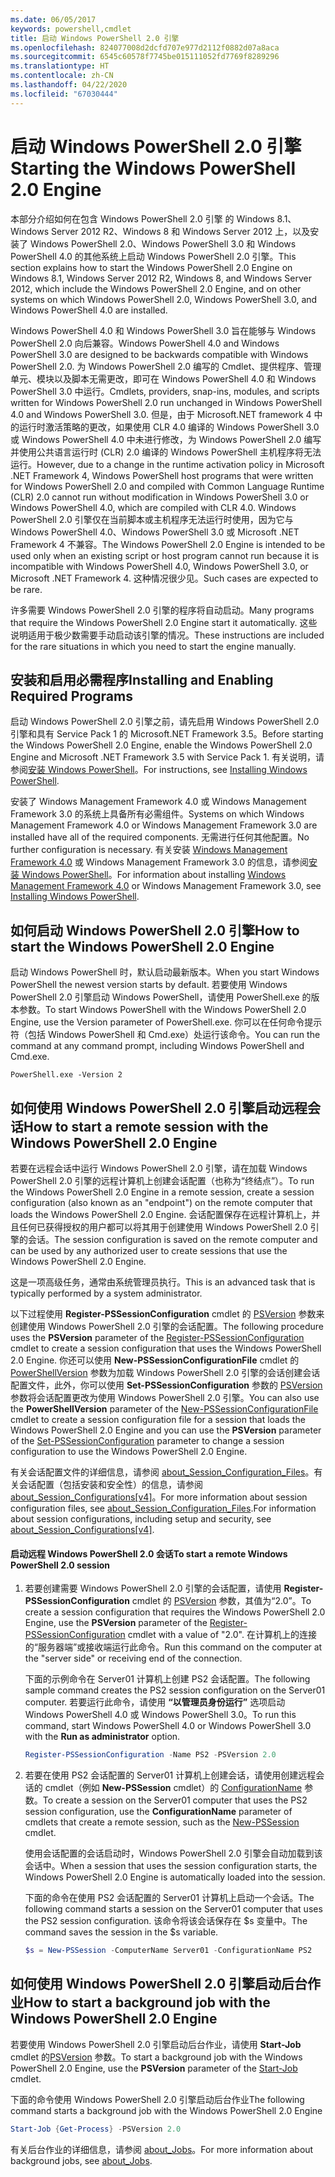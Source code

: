 ```yaml
---
ms.date: 06/05/2017
keywords: powershell,cmdlet
title: 启动 Windows PowerShell 2.0 引擎
ms.openlocfilehash: 824077008d2dcfd707e977d2112f0882d07a8aca
ms.sourcegitcommit: 6545c60578f7745be015111052fd7769f8289296
ms.translationtype: HT
ms.contentlocale: zh-CN
ms.lasthandoff: 04/22/2020
ms.locfileid: "67030444"
---
```

# <a name="starting-the-windows-powershell-20-engine"></a><span data-ttu-id="ed933-103">启动 Windows PowerShell 2.0 引擎</span><span class="sxs-lookup"><span data-stu-id="ed933-103">Starting the Windows PowerShell 2.0 Engine</span></span>

<span data-ttu-id="ed933-104">本部分介绍如何在包含 Windows PowerShell 2.0 引擎 的 Windows 8.1、Windows Server 2012 R2、Windows 8 和 Windows Server 2012 上，以及安装了 Windows PowerShell 2.0、Windows PowerShell 3.0 和 Windows PowerShell 4.0 的其他系统上启动 Windows PowerShell 2.0 引擎。</span><span class="sxs-lookup"><span data-stu-id="ed933-104">This section explains how to start the Windows PowerShell 2.0 Engine on Windows 8.1, Windows Server 2012 R2, Windows 8, and Windows Server 2012, which include the Windows PowerShell 2.0 Engine, and on other systems on which Windows PowerShell 2.0, Windows PowerShell 3.0, and Windows PowerShell 4.0 are installed.</span></span>

<span data-ttu-id="ed933-105">Windows PowerShell 4.0 和 Windows PowerShell 3.0 旨在能够与 Windows PowerShell 2.0 向后兼容。</span><span class="sxs-lookup"><span data-stu-id="ed933-105">Windows PowerShell 4.0 and Windows PowerShell 3.0 are designed to be backwards compatible with Windows PowerShell 2.0.</span></span> <span data-ttu-id="ed933-106">为 Windows PowerShell 2.0 编写的 Cmdlet、提供程序、管理单元、模块以及脚本无需更改，即可在 Windows PowerShell 4.0 和 Windows PowerShell 3.0 中运行。</span><span class="sxs-lookup"><span data-stu-id="ed933-106">Cmdlets, providers, snap-ins, modules, and scripts written for Windows PowerShell 2.0 run unchanged in Windows PowerShell 4.0 and Windows PowerShell 3.0.</span></span> <span data-ttu-id="ed933-107">但是，由于 Microsoft.NET framework 4 中的运行时激活策略的更改，如果使用 CLR 4.0 编译的 Windows PowerShell 3.0 或 Windows PowerShell 4.0 中未进行修改，为 Windows PowerShell 2.0 编写并使用公共语言运行时 (CLR) 2.0 编译的 Windows PowerShell 主机程序将无法运行。</span><span class="sxs-lookup"><span data-stu-id="ed933-107">However, due to a change in the runtime activation policy in Microsoft .NET Framework 4, Windows PowerShell host programs that were written for Windows PowerShell 2.0 and compiled with Common Language Runtime (CLR) 2.0 cannot run without modification in Windows PowerShell 3.0 or Windows PowerShell 4.0, which are compiled with CLR 4.0.</span></span> <span data-ttu-id="ed933-108">Windows PowerShell 2.0 引擎仅在当前脚本或主机程序无法运行时使用，因为它与 Windows PowerShell 4.0、Windows PowerShell 3.0 或 Microsoft .NET Framework 4 不兼容。</span><span class="sxs-lookup"><span data-stu-id="ed933-108">The Windows PowerShell 2.0 Engine is intended to be used only when an existing script or host program cannot run because it is incompatible with Windows PowerShell 4.0, Windows PowerShell 3.0, or Microsoft .NET Framework 4.</span></span> <span data-ttu-id="ed933-109">这种情况很少见。</span><span class="sxs-lookup"><span data-stu-id="ed933-109">Such cases are expected to be rare.</span></span>

<span data-ttu-id="ed933-110">许多需要 Windows PowerShell 2.0 引擎的程序将自动启动。</span><span class="sxs-lookup"><span data-stu-id="ed933-110">Many programs that require the Windows PowerShell 2.0 Engine start it automatically.</span></span> <span data-ttu-id="ed933-111">这些说明适用于极少数需要手动启动该引擎的情况。</span><span class="sxs-lookup"><span data-stu-id="ed933-111">These instructions are included for the rare situations in which you need to start the engine manually.</span></span>

## <a name="installing-and-enabling-required-programs"></a><span data-ttu-id="ed933-112">安装和启用必需程序</span><span class="sxs-lookup"><span data-stu-id="ed933-112">Installing and Enabling Required Programs</span></span>

<span data-ttu-id="ed933-113">启动 Windows PowerShell 2.0 引擎之前，请先启用 Windows PowerShell 2.0 引擎和具有 Service Pack 1 的 Microsoft.NET Framework 3.5。</span><span class="sxs-lookup"><span data-stu-id="ed933-113">Before starting the Windows PowerShell 2.0 Engine, enable the Windows PowerShell 2.0 Engine and Microsoft .NET Framework 3.5 with Service Pack 1.</span></span> <span data-ttu-id="ed933-114">有关说明，请参阅[安装 Windows PowerShell](../install/Installing-Windows-PowerShell.md)。</span><span class="sxs-lookup"><span data-stu-id="ed933-114">For instructions, see [Installing Windows PowerShell](../install/Installing-Windows-PowerShell.md).</span></span>

<span data-ttu-id="ed933-115">安装了 Windows Management Framework 4.0 或 Windows Management Framework 3.0 的系统上具备所有必需组件。</span><span class="sxs-lookup"><span data-stu-id="ed933-115">Systems on which Windows Management Framework 4.0 or Windows Management Framework 3.0 are installed have all of the required components.</span></span> <span data-ttu-id="ed933-116">无需进行任何其他配置。</span><span class="sxs-lookup"><span data-stu-id="ed933-116">No further configuration is necessary.</span></span> <span data-ttu-id="ed933-117">有关安装 [Windows Management Framework 4.0](https://go.microsoft.com/fwlink/?LinkID=293881) 或 Windows Management Framework 3.0 的信息，请参阅[安装 Windows PowerShell](../install/Installing-Windows-PowerShell.md)。</span><span class="sxs-lookup"><span data-stu-id="ed933-117">For information about installing [Windows Management Framework 4.0](https://go.microsoft.com/fwlink/?LinkID=293881) or Windows Management Framework 3.0, see [Installing Windows PowerShell](../install/Installing-Windows-PowerShell.md).</span></span>

## <a name="how-to-start-the-windows-powershell-20-engine"></a><span data-ttu-id="ed933-118">如何启动 Windows PowerShell 2.0 引擎</span><span class="sxs-lookup"><span data-stu-id="ed933-118">How to start the Windows PowerShell 2.0 Engine</span></span>

<span data-ttu-id="ed933-119">启动 Windows PowerShell 时，默认启动最新版本。</span><span class="sxs-lookup"><span data-stu-id="ed933-119">When you start Windows PowerShell the newest version starts by default.</span></span> <span data-ttu-id="ed933-120">若要使用 Windows PowerShell 2.0 引擎启动 Windows PowerShell，请使用 PowerShell.exe 的版本参数。</span><span class="sxs-lookup"><span data-stu-id="ed933-120">To start Windows PowerShell with the Windows PowerShell 2.0 Engine, use the Version parameter of PowerShell.exe.</span></span> <span data-ttu-id="ed933-121">你可以在任何命令提示符（包括 Windows PowerShell 和 Cmd.exe）处运行该命令。</span><span class="sxs-lookup"><span data-stu-id="ed933-121">You can run the command at any command prompt, including Windows PowerShell and Cmd.exe.</span></span>

```
PowerShell.exe -Version 2
```

## <a name="how-to-start-a-remote-session-with-the-windows-powershell-20-engine"></a><span data-ttu-id="ed933-122">如何使用 Windows PowerShell 2.0 引擎启动远程会话</span><span class="sxs-lookup"><span data-stu-id="ed933-122">How to start a remote session with the Windows PowerShell 2.0 Engine</span></span>

<span data-ttu-id="ed933-123">若要在远程会话中运行 Windows PowerShell 2.0 引擎，请在加载 Windows PowerShell 2.0 引擎的远程计算机上创建会话配置（也称为“终结点”）。</span><span class="sxs-lookup"><span data-stu-id="ed933-123">To run the Windows PowerShell 2.0 Engine in a remote session, create a session configuration (also known as an "endpoint") on the remote computer that loads the Windows PowerShell 2.0 Engine.</span></span> <span data-ttu-id="ed933-124">会话配置保存在远程计算机上，并且任何已获得授权的用户都可以将其用于创建使用 Windows PowerShell 2.0 引擎的会话。</span><span class="sxs-lookup"><span data-stu-id="ed933-124">The session configuration is saved on the remote computer and can be used by any authorized user to create sessions that use the Windows PowerShell 2.0 Engine.</span></span>

<span data-ttu-id="ed933-125">这是一项高级任务，通常由系统管理员执行。</span><span class="sxs-lookup"><span data-stu-id="ed933-125">This is an advanced task that is typically performed by a system administrator.</span></span>

<span data-ttu-id="ed933-126">以下过程使用 **Register-PSSessionConfiguration** cmdlet 的 [PSVersion](https://technet.microsoft.com/library/e9152ae2-bd6d-4056-9bc7-dc1893aa29ea) 参数来创建使用 Windows PowerShell 2.0 引擎的会话配置。</span><span class="sxs-lookup"><span data-stu-id="ed933-126">The following procedure uses the **PSVersion** parameter of the [Register-PSSessionConfiguration](https://technet.microsoft.com/library/e9152ae2-bd6d-4056-9bc7-dc1893aa29ea) cmdlet to create a session configuration that uses the Windows PowerShell 2.0 Engine.</span></span> <span data-ttu-id="ed933-127">你还可以使用 **New-PSSessionConfigurationFile** cmdlet 的 [PowerShellVersion](https://technet.microsoft.com/library/5f3e3633-6e90-479c-aea9-ba45a1954866) 参数为加载 Windows PowerShell 2.0 引擎的会话创建会话配置文件，此外，你可以使用 **Set-PSSessionConfiguration** 参数的 [PSVersion](https://technet.microsoft.com/library/b21fbad3-1759-4260-b206-dcb8431cd6ea) 参数将会话配置更改为使用 Windows PowerShell 2.0 引擎。</span><span class="sxs-lookup"><span data-stu-id="ed933-127">You can also use the **PowerShellVersion** parameter of the [New-PSSessionConfigurationFile](https://technet.microsoft.com/library/5f3e3633-6e90-479c-aea9-ba45a1954866) cmdlet to create a session configuration file for a session that loads the Windows PowerShell 2.0 Engine and you can use the **PSVersion** parameter of the [Set-PSSessionConfiguration](https://technet.microsoft.com/library/b21fbad3-1759-4260-b206-dcb8431cd6ea) parameter to change a session configuration to use the Windows PowerShell 2.0 Engine.</span></span>

<span data-ttu-id="ed933-128">有关会话配置文件的详细信息，请参阅 [about_Session_Configuration_Files](https://technet.microsoft.com/library/c7217447-1ebf-477b-a8ef-4dbe9a1473b8)。有关会话配置（包括安装和安全性）的信息，请参阅 [about_Session_Configurations[v4]](https://technet.microsoft.com/library/a2fbe12a-350c-4d04-be50-24102824e3ab)。</span><span class="sxs-lookup"><span data-stu-id="ed933-128">For more information about session configuration files, see [about_Session_Configuration_Files](https://technet.microsoft.com/library/c7217447-1ebf-477b-a8ef-4dbe9a1473b8).For information about session configurations, including setup and security, see [about_Session_Configurations[v4]](https://technet.microsoft.com/library/a2fbe12a-350c-4d04-be50-24102824e3ab).</span></span>

#### <a name="to-start-a-remote-windows-powershell-20-session"></a><span data-ttu-id="ed933-129">启动远程 Windows PowerShell 2.0 会话</span><span class="sxs-lookup"><span data-stu-id="ed933-129">To start a remote Windows PowerShell 2.0 session</span></span>

1. <span data-ttu-id="ed933-130">若要创建需要 Windows PowerShell 2.0 引擎的会话配置，请使用 **Register-PSSessionConfiguration** cmdlet 的 [PSVersion](https://technet.microsoft.com/library/e9152ae2-bd6d-4056-9bc7-dc1893aa29ea) 参数，其值为“2.0”。</span><span class="sxs-lookup"><span data-stu-id="ed933-130">To create a session configuration that requires the Windows PowerShell 2.0 Engine, use the **PSVersion** parameter of the [Register-PSSessionConfiguration](https://technet.microsoft.com/library/e9152ae2-bd6d-4056-9bc7-dc1893aa29ea) cmdlet with a value of "2.0".</span></span> <span data-ttu-id="ed933-131">在计算机上的连接的“服务器端”或接收端运行此命令。</span><span class="sxs-lookup"><span data-stu-id="ed933-131">Run this command on the computer at the "server side" or receiving end of the connection.</span></span>

   <span data-ttu-id="ed933-132">下面的示例命令在 Server01 计算机上创建 PS2 会话配置。</span><span class="sxs-lookup"><span data-stu-id="ed933-132">The following sample command creates the PS2 session configuration on the Server01 computer.</span></span> <span data-ttu-id="ed933-133">若要运行此命令，请使用 **“以管理员身份运行”** 选项启动 Windows PowerShell 4.0 或 Windows PowerShell 3.0。</span><span class="sxs-lookup"><span data-stu-id="ed933-133">To run this command, start Windows PowerShell 4.0 or Windows PowerShell 3.0 with the **Run as administrator** option.</span></span>

   ```powershell
   Register-PSSessionConfiguration -Name PS2 -PSVersion 2.0
   ```

2. <span data-ttu-id="ed933-134">若要在使用 PS2 会话配置的 Server01 计算机上创建会话，请使用创建远程会话的 cmdlet（例如 **New-PSSession** cmdlet）的 [ConfigurationName](https://technet.microsoft.com/library/76f6628c-054c-4eda-ba7a-a6f28daaa26f) 参数。</span><span class="sxs-lookup"><span data-stu-id="ed933-134">To create a session on the Server01 computer that uses the PS2 session configuration, use the **ConfigurationName** parameter of cmdlets that create a remote session, such as the [New-PSSession](https://technet.microsoft.com/library/76f6628c-054c-4eda-ba7a-a6f28daaa26f) cmdlet.</span></span>

   <span data-ttu-id="ed933-135">使用会话配置的会话启动时，Windows PowerShell 2.0 引擎会自动加载到该会话中。</span><span class="sxs-lookup"><span data-stu-id="ed933-135">When a session that uses the session configuration starts, the Windows PowerShell 2.0 Engine is automatically loaded into the session.</span></span>

   <span data-ttu-id="ed933-136">下面的命令在使用 PS2 会话配置的 Server01 计算机上启动一个会话。</span><span class="sxs-lookup"><span data-stu-id="ed933-136">The following command starts a session on the Server01 computer that uses the PS2 session configuration.</span></span> <span data-ttu-id="ed933-137">该命令将该会话保存在 $s 变量中。</span><span class="sxs-lookup"><span data-stu-id="ed933-137">The command saves the session in the $s variable.</span></span>

   ```powershell
   $s = New-PSSession -ComputerName Server01 -ConfigurationName PS2
   ```

## <a name="how-to-start-a-background-job-with-the-windows-powershell-20-engine"></a><span data-ttu-id="ed933-138">如何使用 Windows PowerShell 2.0 引擎启动后台作业</span><span class="sxs-lookup"><span data-stu-id="ed933-138">How to start a background job with the Windows PowerShell 2.0 Engine</span></span>

<span data-ttu-id="ed933-139">若要使用 Windows PowerShell 2.0 引擎启动后台作业，请使用 **Start-Job** cmdlet 的[PSVersion](https://technet.microsoft.com/library/2bc04935-0deb-4ec0-b856-d7290cca6442) 参数。</span><span class="sxs-lookup"><span data-stu-id="ed933-139">To start a background job with the Windows PowerShell 2.0 Engine, use the **PSVersion** parameter of the [Start-Job](https://technet.microsoft.com/library/2bc04935-0deb-4ec0-b856-d7290cca6442) cmdlet.</span></span>

<span data-ttu-id="ed933-140">下面的命令使用 Windows PowerShell 2.0 引擎启动后台作业</span><span class="sxs-lookup"><span data-stu-id="ed933-140">The following command starts a background job with the Windows PowerShell 2.0 Engine</span></span>

```powershell
Start-Job {Get-Process} -PSVersion 2.0
```

<span data-ttu-id="ed933-141">有关后台作业的详细信息，请参阅 [about_Jobs](/powershell/module/microsoft.powershell.core/about/about_jobs)。</span><span class="sxs-lookup"><span data-stu-id="ed933-141">For more information about background jobs, see [about_Jobs](/powershell/module/microsoft.powershell.core/about/about_jobs).</span></span>
